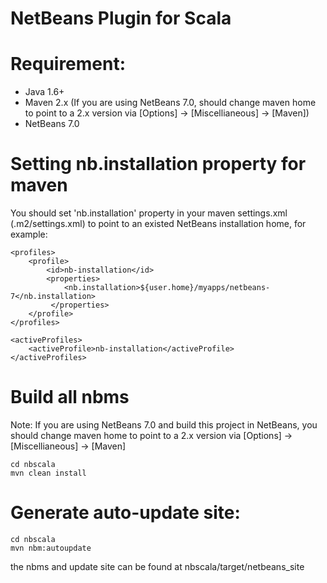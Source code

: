 NetBeans Plugin for Scala
=========================

# Requirement:
* Java 1.6+
* Maven 2.x (If you are using NetBeans 7.0, should change maven home to point to a 2.x version via [Options] -> [Miscellianeous] -> [Maven]) 
* NetBeans 7.0

# Setting nb.installation property for maven

You should set 'nb.installation' property in your maven settings.xml (.m2/settings.xml) to point to an existed NetBeans installation home, for example:

    <profiles>
        <profile>
            <id>nb-installation</id>
            <properties>
                <nb.installation>${user.home}/myapps/netbeans-7</nb.installation>
             </properties>
        </profile>
    </profiles>

    <activeProfiles>
        <activeProfile>nb-installation</activeProfile>
    </activeProfiles>

# Build all nbms

Note: If you are using NetBeans 7.0 and build this project in NetBeans, you should change maven home to point to a 2.x version via [Options] -> [Miscellianeous] -> [Maven]

    cd nbscala
    mvn clean install

# Generate auto-update site:
    cd nbscala
    mvn nbm:autoupdate

the nbms and update site can be found at nbscala/target/netbeans_site

